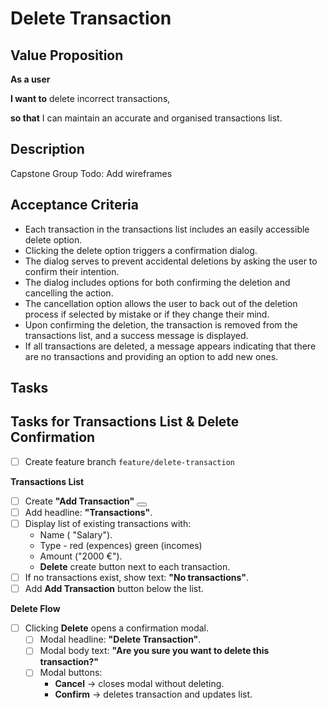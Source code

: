 # Delete Transaction

## Value Proposition

**As a user**

**I want to** delete incorrect transactions,

**so that** I can maintain an accurate and organised transactions list.

## Description

Capstone Group Todo: Add wireframes

## Acceptance Criteria

- Each transaction in the transactions list includes an easily accessible delete option.
- Clicking the delete option triggers a confirmation dialog.
- The dialog serves to prevent accidental deletions by asking the user to confirm their intention.
- The dialog includes options for both confirming the deletion and cancelling the action.
- The cancellation option allows the user to back out of the deletion process if selected by mistake or if they change their mind.
- Upon confirming the deletion, the transaction is removed from the transactions list, and a success message is displayed.
- If all transactions are deleted, a message appears indicating that there are no transactions and providing an option to add new ones.

## Tasks

## Tasks for Transactions List & Delete Confirmation
- [ ] Create feature branch `feature/delete-transaction`

**Transactions List**
- [ ] Create **"Add Transaction"** <button>
- [ ] Add headline: **"Transactions"**.
- [ ] Display list of existing transactions with:
  - Name ( "Salary").
  - Type - red (expences) green (incomes)
  - Amount ("2000 €").
  - **Delete** create button next to each transaction.
- [ ] If no transactions exist, show text: **"No transactions"**.
- [ ] Add **Add Transaction** button below the list.

**Delete Flow**
- [ ] Clicking **Delete** opens a confirmation modal.
  - [ ] Modal headline: **"Delete Transaction"**.
  - [ ] Modal body text: **"Are you sure you want to delete this transaction?"**
  - [ ] Modal buttons:
    - **Cancel** → closes modal without deleting.
    - **Confirm** → deletes transaction and updates list.
